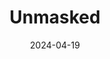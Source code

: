 ---
title: Unmasked
Theatre: Greenlight Theatre Company
Venue: Grace Darling Studio Theatre
date: 2024-04-19
opening_date: 2024-04-19
closing_date: 2024-04-21
featured_image: 2024-04-Unmasked.webp
featured_image_alt: Poster for 'Unmasked'
featured_image_caption: Poster for 'Unmasked'
featured_image_attr: Greenlight Theatre Company
featured_image_attr_link: 
showtimes:
- 2024-04-19 19:00:00
- 2024-04-20 19:00:00
- 2024-04-21 13:00:00
- 2024-04-21 19:00:00
playbill:
Website: 
Tickets: https://www.greenlighttheatreco.com/onstage
show_details: 
cast:
crew:
orchestra:
Description:
---